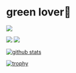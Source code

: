 # green lover🌿

![](https://github-profile-summary-cards.vercel.app/api/cards/profile-details?username=youseegreen&theme=monokai)

![](https://github-profile-summary-cards.vercel.app/api/cards/most-commit-language?username=youseegreen&theme=monokai)
![](https://github-profile-summary-cards.vercel.app/api/cards/repos-per-language?username=youseegreen&theme=monokai)

[![github stats](https://github-readme-stats.vercel.app/api?username=youseegreen&show_icons=true&theme=monokai)](https://github.com/youseegreen)

[![trophy](https://github-profile-trophy.vercel.app/?username=youseegreen&theme=monokai&rank=SECRET,SSS,SS,S,AAA,AA,A)](https://github.com/ryo-ma/github-profile-trophy)

<!--
**youseegreen/youseegreen** is a ✨ _special_ ✨ repository because its `README.md` (this file) appears on your GitHub profile.

Here are some ideas to get you started:

- 🔭 I’m currently working on ...
- 🌱 I’m currently learning ...
- 👯 I’m looking to collaborate on ...
- 🤔 I’m looking for help with ...
- 💬 Ask me about ...
- 📫 How to reach me: ...
- 😄 Pronouns: ...
- ⚡ Fun fact: ...
-->


